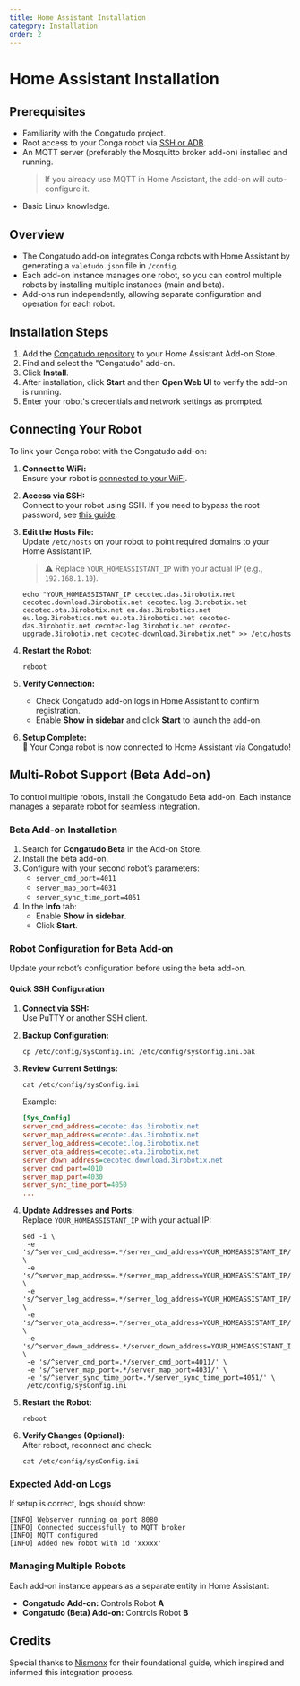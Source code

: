 ```yaml
---
title: Home Assistant Installation
category: Installation
order: 2
---
```


# Home Assistant Installation

## Prerequisites

- Familiarity with the Congatudo project.
- Root access to your Conga robot via [SSH or ADB](https://congatudo.cloud/pages/installation/robot-setup.html).
- An MQTT server (preferably the Mosquitto broker add-on) installed and running.
    > If you already use MQTT in Home Assistant, the add-on will auto-configure it.
- Basic Linux knowledge.

## Overview

- The Congatudo add-on integrates Conga robots with Home Assistant by generating a `valetudo.json` file in `/config`.
- Each add-on instance manages one robot, so you can control multiple robots by installing multiple instances (main and beta).
- Add-ons run independently, allowing separate configuration and operation for each robot.

## Installation Steps

1. Add the [Congatudo repository](https://github.com/congatudo/congatudo-add-on/) to your Home Assistant Add-on Store.
2. Find and select the "Congatudo" add-on.
3. Click **Install**.
4. After installation, click **Start** and then **Open Web UI** to verify the add-on is running.
5. Enter your robot's credentials and network settings as prompted.

## Connecting Your Robot

To link your Conga robot with the Congatudo add-on:

1. **Connect to WiFi:**  
    Ensure your robot is [connected to your WiFi](https://congatudo.cloud/pages/installation/robot-setup.html).

2. **Access via SSH:**  
    Connect to your robot using SSH. If you need to bypass the root password, see [this guide](https://github.com/congatudo/stuff/blob/master/docs/rooting-conga.md).

3. **Edit the Hosts File:**  
    Update `/etc/hosts` on your robot to point required domains to your Home Assistant IP.  
    > ⚠️ Replace `YOUR_HOMEASSISTANT_IP` with your actual IP (e.g., `192.168.1.10`).

    ```shell
    echo "YOUR_HOMEASSISTANT_IP cecotec.das.3irobotix.net cecotec.download.3irobotix.net cecotec.log.3irobotix.net cecotec.ota.3irobotix.net eu.das.3irobotics.net eu.log.3irobotics.net eu.ota.3irobotics.net cecotec-das.3irobotix.net cecotec-log.3irobotix.net cecotec-upgrade.3irobotix.net cecotec-download.3irobotix.net" >> /etc/hosts
    ```

4. **Restart the Robot:**  
    ```shell
    reboot
    ```

5. **Verify Connection:**  
    - Check Congatudo add-on logs in Home Assistant to confirm registration.
    - Enable **Show in sidebar** and click **Start** to launch the add-on.

6. **Setup Complete:**  
    🎉 Your Conga robot is now connected to Home Assistant via Congatudo!

## Multi-Robot Support (Beta Add-on)

To control multiple robots, install the Congatudo Beta add-on. Each instance manages a separate robot for seamless integration.

### Beta Add-on Installation

1. Search for **Congatudo Beta** in the Add-on Store.
2. Install the beta add-on.
3. Configure with your second robot’s parameters:
    - `server_cmd_port=4011`
    - `server_map_port=4031`
    - `server_sync_time_port=4051`
4. In the **Info** tab:
    - Enable **Show in sidebar**.
    - Click **Start**.

### Robot Configuration for Beta Add-on

Update your robot’s configuration before using the beta add-on.

#### Quick SSH Configuration

1. **Connect via SSH:**  
    Use PuTTY or another SSH client.

2. **Backup Configuration:**  
    ```shell
    cp /etc/config/sysConfig.ini /etc/config/sysConfig.ini.bak
    ```

3. **Review Current Settings:**  
    ```shell
    cat /etc/config/sysConfig.ini
    ```
    Example:
    ```ini
    [Sys_Config]
    server_cmd_address=cecotec.das.3irobotix.net
    server_map_address=cecotec.das.3irobotix.net
    server_log_address=cecotec.log.3irobotix.net
    server_ota_address=cecotec.ota.3irobotix.net
    server_down_address=cecotec.download.3irobotix.net
    server_cmd_port=4010
    server_map_port=4030
    server_sync_time_port=4050
    ...
    ```

4. **Update Addresses and Ports:**  
    Replace `YOUR_HOMEASSISTANT_IP` with your actual IP:

    ```shell
    sed -i \
     -e 's/^server_cmd_address=.*/server_cmd_address=YOUR_HOMEASSISTANT_IP/' \
     -e 's/^server_map_address=.*/server_map_address=YOUR_HOMEASSISTANT_IP/' \
     -e 's/^server_log_address=.*/server_log_address=YOUR_HOMEASSISTANT_IP/' \
     -e 's/^server_ota_address=.*/server_ota_address=YOUR_HOMEASSISTANT_IP/' \
     -e 's/^server_down_address=.*/server_down_address=YOUR_HOMEASSISTANT_IP/' \
     -e 's/^server_cmd_port=.*/server_cmd_port=4011/' \
     -e 's/^server_map_port=.*/server_map_port=4031/' \
     -e 's/^server_sync_time_port=.*/server_sync_time_port=4051/' \
     /etc/config/sysConfig.ini
    ```

5. **Restart the Robot:**  
    ```shell
    reboot
    ```

6. **Verify Changes (Optional):**  
    After reboot, reconnect and check:
    ```shell
    cat /etc/config/sysConfig.ini
    ```

### Expected Add-on Logs

If setup is correct, logs should show:
```text
[INFO] Webserver running on port 8080
[INFO] Connected successfully to MQTT broker
[INFO] MQTT configured
[INFO] Added new robot with id 'xxxxx'
```

### Managing Multiple Robots

Each add-on instance appears as a separate entity in Home Assistant:
- **Congatudo Add-on:** Controls Robot **A**
- **Congatudo (Beta) Add-on:** Controls Robot **B**

## Credits

Special thanks to [Nismonx](https://github.com/Nismonx/conga-multiple-robots) for their foundational guide, which inspired and informed this integration process.